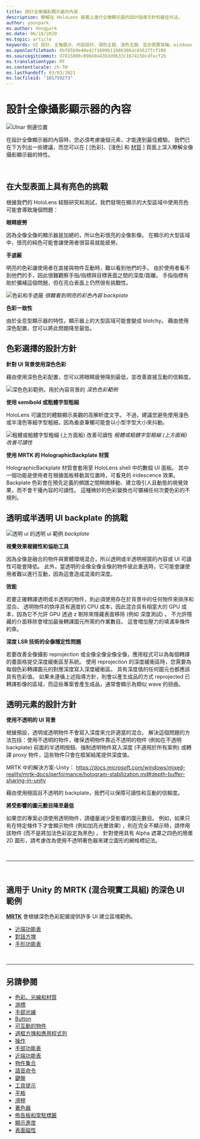 ```yaml
---
title: 設計全像攝影顯示器的內容
description: 瞭解在 HoloLens 裝置上進行全像顯示器的設計指導方針和最佳作法。
author: yoonpark
ms.author: dongpark
ms.date: 06/18/2020
ms.topic: article
keywords: UI 設計、全像展示、內容設計、深色主題、淺色主題、混合現實耳機、windows mixed reality 耳機、虛擬實境耳機、HoloLens、MRTK、混合現實工具組、設計、圖元
ms.openlocfilehash: 6bf65b9e40e42f1609b1108b366ac65637fcf106
ms.sourcegitcommit: 97815006c09be0a43b3d9b33c1674150cdfecf2b
ms.translationtype: MT
ms.contentlocale: zh-TW
ms.lasthandoff: 03/03/2021
ms.locfileid: "101759273"
---
```

# <a name="designing-content-for-holographic-display"></a>設計全像攝影顯示器的內容

![Ulnar 側邊位置](images/UX_Hero_DarkTheme.jpg)

在設計全像顯示器的內容時，您必須考慮幾個元素，才能達到最佳體驗。 我們已在下方列出一些建議，而您可以在 [ [色彩]、[淺色] 和 [材質](color-light-and-materials.md) ] 頁面上深入瞭解全像攝影顯示器的特性。

<br>

## <a name="challenges-with-bright-color-on-a-large-surface"></a>在大型表面上具有亮色的挑戰 

根據我們的 HoloLens 經驗研究和測試，我們發現在顯示的大型區域中使用亮色可能會導致幾個問題： 

**眼睛疲勞** 

因為全像全像的顯示器是加總的，所以色彩很亮的全像影像。 在顯示的大型區域中，很亮的純色可能會讓使用者很容易就能疲勞。 

**手遮蔽** 

明亮的色彩讓使用者在直接與物件互動時，難以看到他們的手。 由於使用者看不到他們的手，因此很難觀察手指/指標與目標表面之間的深度/距離。 手指指標有助於彌補這個問題，但在亮白表面上仍然很有挑戰性。 

![色彩和手遮蔽 ](images/color_handocclusion.jpg)
 *很難看到明亮的彩色內容 backplate*

**色彩一致性**

由於全息型顯示器的特性，顯示器上的大型區域可能會變成 blotchy。 藉由使用深色配置，您可以將此問題降至最低。 

## <a name="design-guidelines-for-color-choices"></a>色彩選擇的設計方針

**針對 UI 背景使用深色色彩**

藉由使用深色色彩配置，您可以將眼睛疲勞降到最低，並改善直接互動的信賴度。 

![深色色彩範例，用於內容背景的 ](images/color_dark_examples.jpg)
 *深色色彩範例*

**使用 semibold 或粗體字型粗細**

HoloLens 可讓您的體驗顯示美觀的高解析度文字。 不過，建議您避免使用淺色或半淺色等細字型粗細，因為垂直筆觸可能會以小型字型大小來抖動。 

![粗體或粗體字型粗細 (上方面板) 改善可讀性 ](images/color_font_examples.jpg)
 *粗體或粗體字型粗細 (上方面板) 改善可讀性*

**使用 MRTK 的 HolographicBackplate 材質**

HolographicBackplate 材質會套用至 HoloLens shell 中的數個 UI 面板。 其中一個功能是使用者在根據面板移動其位置時，可看見的 iridescence 效果。 Backplate 色彩會在預先定義的頻譜之間稍微移動、建立吸引人且動態的視覺效果，而不會干擾內容的可讀性。 這種微妙的色彩變換也可彌補任何次要色彩的不規則。 


## <a name="challenges-with-transparent-or-translucent-ui-backplate"></a>透明或半透明 UI backplate 的挑戰 

![透明 ui 的透明 ui 範例 ](images/color_transparent_examples.jpg)
 *backplate*

**視覺效果複雜性和協助工具**

因為全像是融合的物件與實體環境混合，所以透明或半透明視窗的內容或 UI 可讀性可能會降低。 此外，當透明的全像全像全像的物件彼此重迭時，它可能會讓使用者難以進行互動，因為這會造成混淆的深度。

**效能**

若要正確轉譯透明或半透明的物件，則必須使用存在於背景中的任何物件來排序和混合。 透明物件的排序具有適度的 CPU 成本，因此混合具有相當大的 GPU 成本，因為它不允許 GPU 透過 z 剔除來隱藏表面移除 (例如 深度測試) 。 不允許隱藏的介面移除會增加最後轉譯圖元所需的作業數目。 這會增加壓力的填滿率條件約束。

**深度 LSR 技術的全像穩定性問題**

若要改善全像攝影 reprojection 或全像全像全像全像，應用程式可以為每個轉譯的畫面格提交深度緩衝區至系統。 使用 reprojection 的深度緩衝區時，您需要為每個色彩轉譯圖元的對應深度寫入深度緩衝區。 具有深度值的任何圖元也都應該具有色彩值。 如果未遵循上述指導方針，則會以產生成品的方式 reprojected 已轉譯影像的區域，而這些專案會產生成品，通常會顯示為類似 wave 的扭曲。


## <a name="design-guidelines-for-transparent-elements"></a>透明元素的設計方針

**使用不透明的 UI 背景**

根據預設，透明或透明物件不會寫入深度來允許適當的混合。 解決這個問題的方法包括：使用不透明的物件，確保透明物件靠近不透明的物件 (例如在不透明 backplate) 前面的半透明按鈕、強制透明物件寫入深度 (不適用於所有案例) 或轉譯 proxy 物件，這些物件只會在框架結尾提供深度值。

MRTK 中的解決方案-Unity： https://docs.microsoft.com/windows/mixed-reality/mrtk-docs/performance/hologram-stabilization.md#depth-buffer-sharing-in-unity  

藉由使用穩固且不透明的 backplate，我們可以保障可讀性和互動的信賴度。

**將受影響的圖元數目降至最低**

如果您的專案必須使用透明物件，請儘量減少受影響的圖元數目。 例如，如果只有在特定條件下才會顯示物件 (例如加亮光暈效果) ，則在完全不顯示時，請停用該物件 (而不是將加法色彩設定為黑色) 。 針對使用具有 Alpha 遮罩之四色的簡單2D 圖形，請考慮改為使用不透明著色器來建立圖形的網格標記法。 

<br/>

---

<br/>

## <a name="dark-ui-examples-in-mrtk-mixed-reality-toolkit-for-unity"></a>適用于 Unity 的 MRTK (混合現實工具組) 的深色 UI 範例

**[MRTK](https://github.com/Microsoft/MixedRealityToolkit-Unity)** 會根據深色色彩配置提供許多 UI 建立區塊範例。

* [近端功能表](https://docs.microsoft.com/windows/mixed-reality/mrtk-docs/features/ux-building-blocks/near-menu.md)
* [對話方塊](https://docs.microsoft.com/windows/mixed-reality/mrtk-docs/features/experimental/dialog.md)
* [手形功能表](https://docs.microsoft.com/windows/mixed-reality/mrtk-docs/features/ux-building-blocks/hand-menu.md)

<br>

---

## <a name="see-also"></a>另請參閱

* [色彩、光線和材質](color-light-and-materials.md)
* [游標](cursors.md)
* [手部光線](point-and-commit.md)
* [Button](button.md)
* [可互動的物件](interactable-object.md)
* [週框方塊和應用程式列](app-bar-and-bounding-box.md)
* [操作](direct-manipulation.md)
* [手部功能表](hand-menu.md)
* [近端功能表](near-menu.md)
* [物件集合](object-collection.md)
* [語音命令](voice-input.md)
* [鍵盤](keyboard.md)
* [工具提示](tooltip.md)
* [平板](slate.md)
* [滑桿](slider.md)
* [著色器](shader.md)
* [佈告板和常駐標籤](billboarding-and-tag-along.md)
* [顯示進度](progress.md)
* [表面磁性](surface-magnetism.md)
